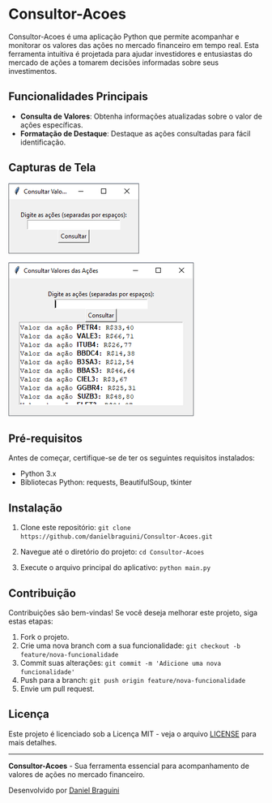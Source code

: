 # Consultor-Acoes

Consultor-Acoes é uma aplicação Python que permite acompanhar e monitorar os valores das ações no mercado financeiro em tempo real. Esta ferramenta intuitiva é projetada para ajudar investidores e entusiastas do mercado de ações a tomarem decisões informadas sobre seus investimentos.

## Funcionalidades Principais

- **Consulta de Valores**: Obtenha informações atualizadas sobre o valor de ações específicas.
- **Formatação de Destaque**: Destaque as ações consultadas para fácil identificação.

## Capturas de Tela

![Captura de Tela 1](screenshot1.png)

![Captura de Tela 2](screenshot2.png)

## Pré-requisitos

Antes de começar, certifique-se de ter os seguintes requisitos instalados:

- Python 3.x
- Bibliotecas Python: requests, BeautifulSoup, tkinter

## Instalação

1. Clone este repositório:
```git clone https://github.com/danielbraguini/Consultor-Acoes.git```

2. Navegue até o diretório do projeto:
```cd Consultor-Acoes```

3. Execute o arquivo principal do aplicativo:
```python main.py```

## Contribuição

Contribuições são bem-vindas! Se você deseja melhorar este projeto, siga estas etapas:

1. Fork o projeto.
2. Crie uma nova branch com a sua funcionalidade: `git checkout -b feature/nova-funcionalidade`
3. Commit suas alterações: `git commit -m 'Adicione uma nova funcionalidade'`
4. Push para a branch: `git push origin feature/nova-funcionalidade`
5. Envie um pull request.

## Licença

Este projeto é licenciado sob a Licença MIT - veja o arquivo [LICENSE](LICENSE) para mais detalhes.

---

**Consultor-Acoes** - Sua ferramenta essencial para acompanhamento de valores de ações no mercado financeiro.

Desenvolvido por [Daniel Braguini](https://github.com/danielbraguini)
